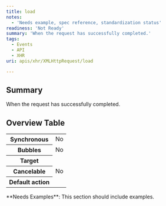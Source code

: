 ```yaml
---
title: load
notes:
  - 'Needs example, spec reference, standardization status'
readiness: 'Not Ready'
summary: 'When the request has successfully completed.'
tags:
  - Events
  - API
  - XHR
uri: apis/xhr/XMLHttpRequest/load

---
```

## <span>Summary</span>

When the request has successfully completed.

## <span>Overview Table</span>

<table class="wikitable">
<tr>
<th>
Synchronous

</th>
<td>
No

</td>
</tr>
<tr>
<th>
Bubbles

</th>
<td>
No

</td>
</tr>
<tr>
<th>
Target

</th>
<td>
</td>
</tr>
<tr>
<th>
Cancelable

</th>
<td>
No

</td>
</tr>
<tr>
<th>
Default action

</th>
<td>
</td>
</tr>
</table>
**Needs Examples**: This section should include examples.

